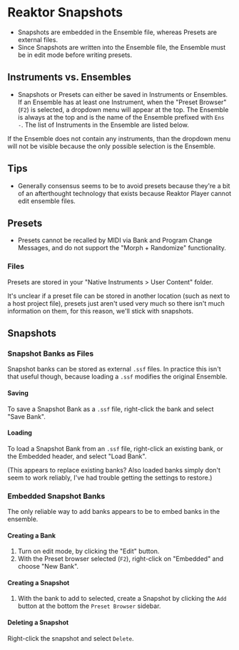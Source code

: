 # Reaktor Snapshots

- Snapshots are embedded in the Ensemble file, whereas Presets are external files.
- Since Snapshots are written into the Ensemble file, the Ensemble must be in edit mode before writing presets.

## Instruments vs. Ensembles

- Snapshots or Presets can either be saved in Instruments or Ensembles. If an Ensemble has at least one Instrument, when the "Preset Browser" (`F2`) is selected, a dropdown menu will appear at the top. The Ensemble is always at the top and is the name of the Ensemble prefixed with `Ens -`. The list of Instruments in the Ensemble are listed below.

If the Ensemble does not contain any instruments, than the dropdown menu will not be visible because the only possible selection is the Ensemble.

## Tips

- Generally consensus seems to be to avoid presets because they're a bit of an afterthought technology that exists because Reaktor Player cannot edit ensemble files.

## Presets

- Presets cannot be recalled by MIDI via Bank and Program Change Messages, and do not support the "Morph + Randomize" functionality.

### Files

Presets are stored in your "Native Instruments > User Content" folder.

It's unclear if a preset file can be stored in another location (such as next to a host project file), presets just aren't used very much so there isn't much information on them, for this reason, we'll stick with snapshots.

## Snapshots

### Snapshot Banks as Files

Snapshot banks can be stored as external `.ssf` files. In practice this isn't that useful though, because loading a `.ssf` modifies the original Ensemble.

#### Saving

To save a Snapshot Bank as a `.ssf` file, right-click the bank and select "Save Bank".

#### Loading

To load a Snapshot Bank from an `.ssf` file, right-click an existing bank, or the Embedded header, and select "Load Bank".

(This appears to replace existing banks? Also loaded banks simply don't seem to work reliably, I've had trouble getting the settings to restore.)

### Embedded Snapshot Banks

The only reliable way to add banks appears to be to embed banks in the ensemble.

#### Creating a Bank

1. Turn on edit mode, by clicking the "Edit" button.
2. With the Preset browser selected (`F2`), right-click on "Embedded" and choose "New Bank".

#### Creating a Snapshot

1. With the bank to add to selected, create a Snapshot by clicking the `Add` button at the bottom the `Preset Browser` sidebar.

#### Deleting a Snapshot

Right-click the snapshot and select `Delete`.